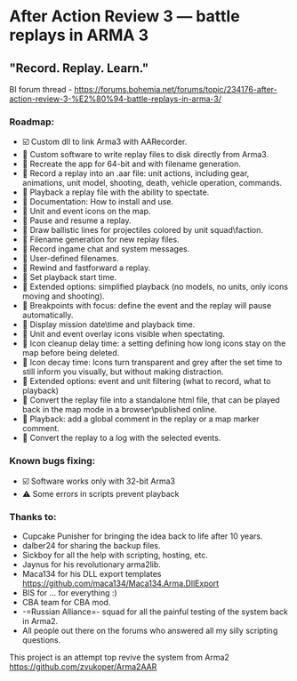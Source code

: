 # After Action Review 3 — battle replays in ARMA 3

## "Record. Replay. Learn."

BI forum thread - https://forums.bohemia.net/forums/topic/234176-after-action-review-3-%E2%80%94-battle-replays-in-arma-3/

### Roadmap:

* :ballot_box_with_check: Custom dll to link Arma3 with AARecorder.
* :black_square_button: Custom software to write replay files to disk directly from Arma3.
* :black_square_button: Recreate the app for 64-bit and with filename generation.
* :black_square_button: Record a replay into an .aar file: unit actions, including gear, animations, unit model, shooting, death, vehicle operation, commands.
* :black_square_button: Playback a replay file with the ability to spectate.
* :black_square_button: Documentation: How to install and use.
* :black_square_button: Unit and event icons on the map.
* :black_square_button: Pause and resume a replay.
* :black_square_button: Draw ballistic lines for projectiles colored by unit squad\faction.
* :black_square_button: Filename generation for new replay files.
* :black_square_button: Record ingame chat and system messages.
* :black_square_button: User-defined filenames.
* :black_square_button: Rewind and fastforward a replay.
* :black_square_button: Set playback start time.
* :black_square_button: Extended options: simplified playback (no models, no units, only icons moving and shooting).
* :black_square_button: Breakpoints with focus: define the event and the replay will pause automatically.
* :black_square_button: Display mission date\time and playback time.
* :black_square_button: Unit and event overlay icons visible when spectating.
* :black_square_button: Icon cleanup delay time: a setting defining how long icons stay on the map before being deleted.
* :black_square_button: Icon decay time: Icons turn transparent and grey after the set time to still inform you visually, but without making distraction.
* :black_square_button: Extended options: event and unit filtering (what to record, what to playback)
* :black_square_button: Convert the replay file into a standalone html file, that can be played back in the map mode in a browser\published online.
* :black_square_button: Playback: add a global comment in the replay or a map marker comment.
* :black_square_button: Convert the replay to a log with the selected events.


### Known bugs fixing:

* :ballot_box_with_check: Software works only with 32-bit Arma3
* :warning: Some errors in scripts prevent playback



### Thanks to:

* Cupcake Punisher for bringing the idea back to life after 10 years.
* dalber24 for sharing the backup files.
* Sickboy for all the help with scripting, hosting, etc.
* Jaynus for his revolutionary arma2lib.
* Maca134 for his DLL export templates https://github.com/maca134/Maca134.Arma.DllExport
* BIS for ... for everything :)
* CBA team for CBA mod.
* -=Russian Alliance=- squad for all the painful testing of the system back in Arma2.
* All people out there on the forums who answered all my silly scripting questions.

This project is an attempt top revive the system from Arma2 https://github.com/zvukoper/Arma2AAR
